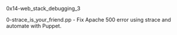 0x14-web_stack_debugging_3

0-strace_is_your_friend.pp - Fix Apache 500 error using strace and automate with Puppet.
